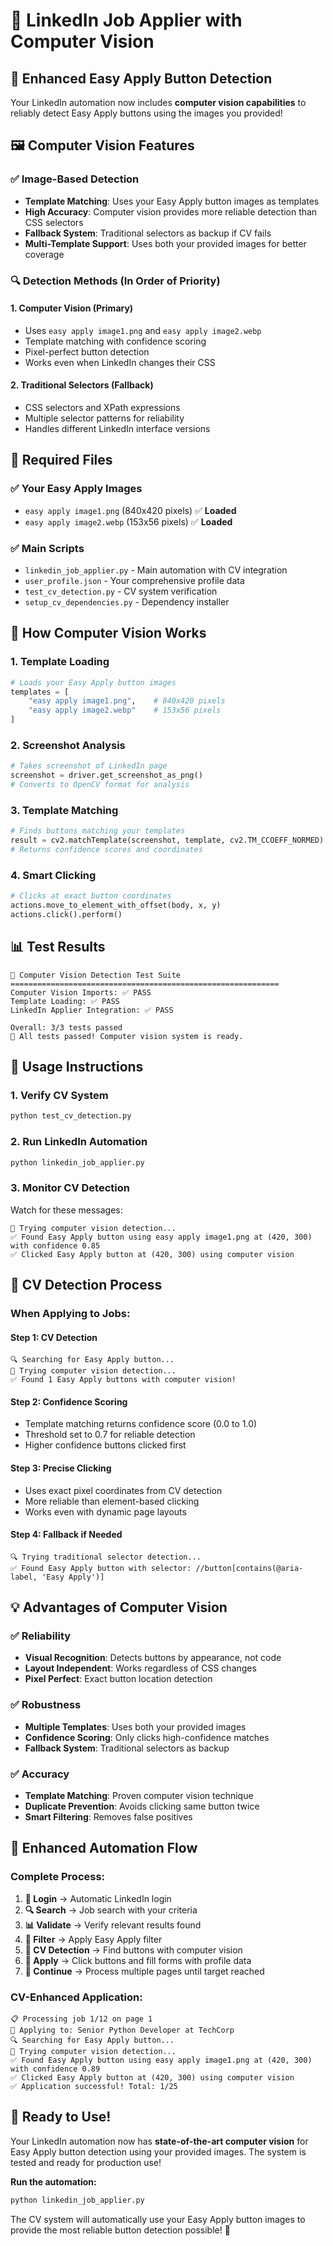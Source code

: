 # 🚀 LinkedIn Job Applier with Computer Vision

## 🎯 Enhanced Easy Apply Button Detection

Your LinkedIn automation now includes **computer vision capabilities** to reliably detect Easy Apply buttons using the images you provided!

## 🖼️ Computer Vision Features

### ✅ **Image-Based Detection**
- **Template Matching**: Uses your Easy Apply button images as templates
- **High Accuracy**: Computer vision provides more reliable detection than CSS selectors
- **Fallback System**: Traditional selectors as backup if CV fails
- **Multi-Template Support**: Uses both your provided images for better coverage

### 🔍 **Detection Methods (In Order of Priority)**

#### **1. Computer Vision (Primary)**
- Uses `easy apply image1.png` and `easy apply image2.webp`
- Template matching with confidence scoring
- Pixel-perfect button detection
- Works even when LinkedIn changes their CSS

#### **2. Traditional Selectors (Fallback)**
- CSS selectors and XPath expressions
- Multiple selector patterns for reliability
- Handles different LinkedIn interface versions

## 📁 **Required Files**

### ✅ **Your Easy Apply Images**
- `easy apply image1.png` (840x420 pixels) ✅ **Loaded**
- `easy apply image2.webp` (153x56 pixels) ✅ **Loaded**

### ✅ **Main Scripts**
- `linkedin_job_applier.py` - Main automation with CV integration
- `user_profile.json` - Your comprehensive profile data
- `test_cv_detection.py` - CV system verification
- `setup_cv_dependencies.py` - Dependency installer

## 🚀 **How Computer Vision Works**

### **1. Template Loading**
```python
# Loads your Easy Apply button images
templates = [
    "easy apply image1.png",    # 840x420 pixels
    "easy apply image2.webp"    # 153x56 pixels  
]
```

### **2. Screenshot Analysis**
```python
# Takes screenshot of LinkedIn page
screenshot = driver.get_screenshot_as_png()
# Converts to OpenCV format for analysis
```

### **3. Template Matching**
```python
# Finds buttons matching your templates
result = cv2.matchTemplate(screenshot, template, cv2.TM_CCOEFF_NORMED)
# Returns confidence scores and coordinates
```

### **4. Smart Clicking**
```python
# Clicks at exact button coordinates
actions.move_to_element_with_offset(body, x, y)
actions.click().perform()
```

## 📊 **Test Results**

```
🧪 Computer Vision Detection Test Suite
============================================================
Computer Vision Imports: ✅ PASS
Template Loading: ✅ PASS  
LinkedIn Applier Integration: ✅ PASS

Overall: 3/3 tests passed
🎉 All tests passed! Computer vision system is ready.
```

## 🎯 **Usage Instructions**

### **1. Verify CV System**
```bash
python test_cv_detection.py
```

### **2. Run LinkedIn Automation**
```bash
python linkedin_job_applier.py
```

### **3. Monitor CV Detection**
Watch for these messages:
```
🤖 Trying computer vision detection...
✅ Found Easy Apply button using easy apply image1.png at (420, 300) with confidence 0.85
✅ Clicked Easy Apply button at (420, 300) using computer vision
```

## 🔧 **CV Detection Process**

### **When Applying to Jobs:**

#### **Step 1: CV Detection**
```
🔍 Searching for Easy Apply button...
🤖 Trying computer vision detection...
✅ Found 1 Easy Apply buttons with computer vision!
```

#### **Step 2: Confidence Scoring**
- Template matching returns confidence score (0.0 to 1.0)
- Threshold set to 0.7 for reliable detection
- Higher confidence buttons clicked first

#### **Step 3: Precise Clicking**
- Uses exact pixel coordinates from CV detection
- More reliable than element-based clicking
- Works even with dynamic page layouts

#### **Step 4: Fallback if Needed**
```
🔍 Trying traditional selector detection...
✅ Found Easy Apply button with selector: //button[contains(@aria-label, 'Easy Apply')]
```

## 💡 **Advantages of Computer Vision**

### ✅ **Reliability**
- **Visual Recognition**: Detects buttons by appearance, not code
- **Layout Independent**: Works regardless of CSS changes
- **Pixel Perfect**: Exact button location detection

### ✅ **Robustness**
- **Multiple Templates**: Uses both your provided images
- **Confidence Scoring**: Only clicks high-confidence matches
- **Fallback System**: Traditional selectors as backup

### ✅ **Accuracy**
- **Template Matching**: Proven computer vision technique
- **Duplicate Prevention**: Avoids clicking same button twice
- **Smart Filtering**: Removes false positives

## 🎉 **Enhanced Automation Flow**

### **Complete Process:**
1. **🔐 Login** → Automatic LinkedIn login
2. **🔍 Search** → Job search with your criteria  
3. **📊 Validate** → Verify relevant results found
4. **🔧 Filter** → Apply Easy Apply filter
5. **🤖 CV Detection** → Find buttons with computer vision
6. **📝 Apply** → Click buttons and fill forms with profile data
7. **🔄 Continue** → Process multiple pages until target reached

### **CV-Enhanced Application:**
```
📋 Processing job 1/12 on page 1
📝 Applying to: Senior Python Developer at TechCorp
🔍 Searching for Easy Apply button...
🤖 Trying computer vision detection...
✅ Found Easy Apply button using easy apply image1.png at (420, 300) with confidence 0.89
✅ Clicked Easy Apply button at (420, 300) using computer vision
✅ Application successful! Total: 1/25
```

## 🎯 **Ready to Use!**

Your LinkedIn automation now has **state-of-the-art computer vision** for Easy Apply button detection using your provided images. The system is tested and ready for production use!

**Run the automation:**
```bash
python linkedin_job_applier.py
```

The CV system will automatically use your Easy Apply button images to provide the most reliable button detection possible! 🚀
